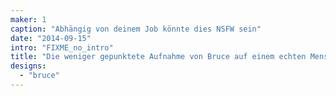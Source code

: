 ```yaml
---
maker: 1
caption: "Abhängig von deinem Job könnte dies NSFW sein"
date: "2014-09-15"
intro: "FIXME_no_intro"
title: "Die weniger gepunktete Aufnahme von Bruce auf einem echten Menschen"
designs:
  - "bruce"
---
```


